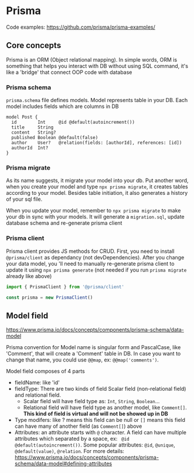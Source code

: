 # Prisma

Code examples: <https://github.com/prisma/prisma-examples/>

## Core concepts

Prisma is an ORM (Object relational mapping). In simple words, ORM is something that helps you interact with DB without using SQL command, it's like a 'bridge' that connect OOP code with database

### Prisma schema

`prisma.schema` file defines models. Model represents table in your DB. Each model includes fields which are columns in DB

```prisma
model Post {
  id        Int     @id @default(autoincrement())
  title     String
  content   String?
  published Boolean @default(false)
  author    User?   @relation(fields: [authorId], references: [id])
  authorId  Int?
}
```

### Prisma migrate

As its name suggests, it migrate your model into your db. Put another word, when you create your model and type `npx prisma migrate`, it creates tables according to your model. Besides table initiation, it also generates a history of your sql file.

When you update your model, remember to `npx prisma migrate` to make your db in sync with your models. It will generate a `migration.sql`, update database schema and re-generate prisma client

### Prisma client

Prisma client provides JS methods for CRUD. First, you need to install `@prisma/client` as dependancy (not devDependencies). After you change your data model, you 'll need to manually re-generate prisma client to update it using `npx prisma generate` (not needed if you run `prisma migrate` already like above)

```js
import { PrismaClient } from '@prisma/client'

const prisma = new PrismaClient()
```

## Model field

<https://www.prisma.io/docs/concepts/components/prisma-schema/data-model>

Prisma convention for Model name is singular form and PascalCase, like 'Comment', that will create a 'Comment' table in DB. In case you want to change that name, you could use `@@map`, ex: `@@map('comments')`.

Model field composes of 4 parts

- fieldName: like 'id'
- fieldType: There are two kinds of field Scalar field (non-relational field) and relational field.
	+ Scalar field will have field type as: `Int`, `String`, `Boolean`...
	+ Relational field will have field type as another model, like `Comment[]`. **This kind of field is virtual and will not be showed up in DB**
- Type modifers: like ? means this field can be null or `[]` means this field can have many of another field (as `Comment[]`) above
- Attributes: an attribute starts with `@` character. A field can have multiple attributes which separated by a space, ex: ` @id @default(autoincrement())`. Some popular attributes: `@id`, `@unique`, `@default(value)`, `@relation`. For more details: <https://www.prisma.io/docs/concepts/components/prisma-schema/data-model#defining-attributes>